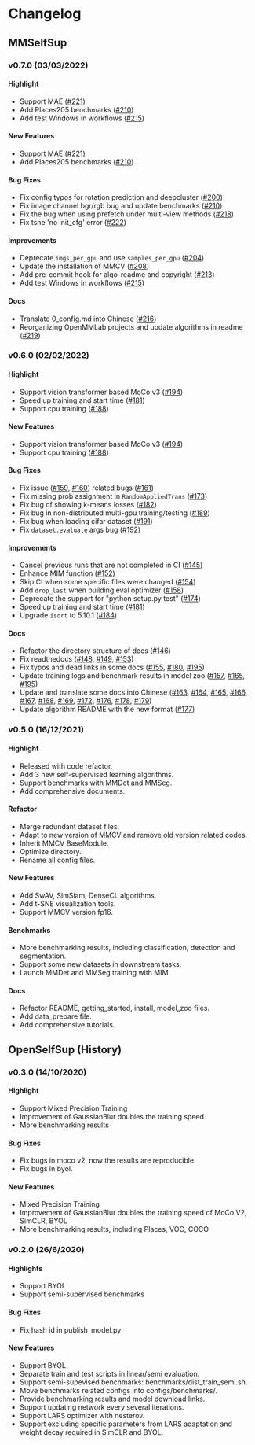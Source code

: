 # Changelog

## MMSelfSup

### v0.7.0 (03/03/2022)

#### Highlight
* Support MAE ([#221](https://github.com/open-mmlab/mmselfsup/pull/221))
* Add Places205 benchmarks ([#210](https://github.com/open-mmlab/mmselfsup/pull/210))
* Add test Windows in workflows ([#215](https://github.com/open-mmlab/mmselfsup/pull/215))

#### New Features
* Support MAE ([#221](https://github.com/open-mmlab/mmselfsup/pull/221))
* Add Places205 benchmarks ([#210](https://github.com/open-mmlab/mmselfsup/pull/210))

#### Bug Fixes
* Fix config typos for rotation prediction and deepcluster ([#200](https://github.com/open-mmlab/mmselfsup/pull/200))
* Fix image channel bgr/rgb bug and update benchmarks ([#210](https://github.com/open-mmlab/mmselfsup/pull/210))
* Fix the bug when using prefetch under multi-view methods ([#218](https://github.com/open-mmlab/mmselfsup/pull/218))
* Fix tsne 'no init_cfg' error ([#222](https://github.com/open-mmlab/mmselfsup/pull/222))

#### Improvements
* Deprecate `imgs_per_gpu` and use `samples_per_gpu` ([#204](https://github.com/open-mmlab/mmselfsup/pull/204))
* Update the installation of MMCV ([#208](https://github.com/open-mmlab/mmselfsup/pull/208))
* Add pre-commit hook for algo-readme and copyright ([#213](https://github.com/open-mmlab/mmselfsup/pull/213))
* Add test Windows in workflows ([#215](https://github.com/open-mmlab/mmselfsup/pull/215))

#### Docs
* Translate 0_config.md into Chinese ([#216](https://github.com/open-mmlab/mmselfsup/pull/216))
* Reorganizing OpenMMLab projects and update algorithms in readme ([#219](https://github.com/open-mmlab/mmselfsup/pull/219))

### v0.6.0 (02/02/2022)

#### Highlight
* Support vision transformer based MoCo v3 ([#194](https://github.com/open-mmlab/mmselfsup/pull/194))
* Speed up training and start time ([#181](https://github.com/open-mmlab/mmselfsup/pull/181))
* Support cpu training ([#188](https://github.com/open-mmlab/mmselfsup/pull/188))

#### New Features
* Support vision transformer based MoCo v3 ([#194](https://github.com/open-mmlab/mmselfsup/pull/194))
* Support cpu training ([#188](https://github.com/open-mmlab/mmselfsup/pull/188))

#### Bug Fixes
* Fix issue ([#159](https://github.com/open-mmlab/mmselfsup/issues/159), [#160](https://github.com/open-mmlab/mmselfsup/issues/160)) related bugs ([#161](https://github.com/open-mmlab/mmselfsup/pull/161))
* Fix missing prob assignment in `RandomAppliedTrans` ([#173](https://github.com/open-mmlab/mmselfsup/pull/173))
* Fix bug of showing k-means losses ([#182](https://github.com/open-mmlab/mmselfsup/pull/182))
* Fix bug in non-distributed multi-gpu training/testing ([#189](https://github.com/open-mmlab/mmselfsup/pull/189))
* Fix bug when loading cifar dataset ([#191](https://github.com/open-mmlab/mmselfsup/pull/191))
* Fix `dataset.evaluate` args bug ([#192](https://github.com/open-mmlab/mmselfsup/pull/192))

#### Improvements
* Cancel previous runs that are not completed in CI ([#145](https://github.com/open-mmlab/mmselfsup/pull/145))
* Enhance MIM function ([#152](https://github.com/open-mmlab/mmselfsup/pull/152))
* Skip CI when some specific files were changed ([#154](https://github.com/open-mmlab/mmselfsup/pull/154))
* Add `drop_last` when building eval optimizer ([#158](https://github.com/open-mmlab/mmselfsup/pull/158))
* Deprecate the support for "python setup.py test" ([#174](https://github.com/open-mmlab/mmselfsup/pull/174))
* Speed up training and start time ([#181](https://github.com/open-mmlab/mmselfsup/pull/181))
* Upgrade `isort` to 5.10.1 ([#184](https://github.com/open-mmlab/mmselfsup/pull/184))

#### Docs
* Refactor the directory structure of docs ([#146](https://github.com/open-mmlab/mmselfsup/pull/146))
* Fix readthedocs ([#148](https://github.com/open-mmlab/mmselfsup/pull/148), [#149](https://github.com/open-mmlab/mmselfsup/pull/149), [#153](https://github.com/open-mmlab/mmselfsup/pull/153))
* Fix typos and dead links in some docs ([#155](https://github.com/open-mmlab/mmselfsup/pull/155), [#180](https://github.com/open-mmlab/mmselfsup/pull/180), [#195](https://github.com/open-mmlab/mmselfsup/pull/195))
* Update training logs and benchmark results in model zoo ([#157](https://github.com/open-mmlab/mmselfsup/pull/157), [#165](https://github.com/open-mmlab/mmselfsup/pull/165), [#195](https://github.com/open-mmlab/mmselfsup/pull/195))
* Update and translate some docs into Chinese ([#163](https://github.com/open-mmlab/mmselfsup/pull/163), [#164](https://github.com/open-mmlab/mmselfsup/pull/164), [#165](https://github.com/open-mmlab/mmselfsup/pull/165), [#166](https://github.com/open-mmlab/mmselfsup/pull/166), [#167](https://github.com/open-mmlab/mmselfsup/pull/167), [#168](https://github.com/open-mmlab/mmselfsup/pull/168), [#169](https://github.com/open-mmlab/mmselfsup/pull/169), [#172](https://github.com/open-mmlab/mmselfsup/pull/172), [#176](https://github.com/open-mmlab/mmselfsup/pull/176), [#178](https://github.com/open-mmlab/mmselfsup/pull/178), [#179](https://github.com/open-mmlab/mmselfsup/pull/179))
* Update algorithm README with the new format ([#177](https://github.com/open-mmlab/mmselfsup/pull/177))


### v0.5.0 (16/12/2021)

#### Highlight
* Released with code refactor.
* Add 3 new self-supervised learning algorithms.
* Support benchmarks with MMDet and MMSeg.
* Add comprehensive documents.

#### Refactor
* Merge redundant dataset files.
* Adapt to new version of MMCV and remove old version related codes.
* Inherit MMCV BaseModule.
* Optimize directory.
* Rename all config files.

#### New Features
* Add SwAV, SimSiam, DenseCL algorithms.
* Add t-SNE visualization tools.
* Support MMCV version fp16.

#### Benchmarks
* More benchmarking results, including classification, detection and segmentation.
* Support some new datasets in downstream tasks.
* Launch MMDet and MMSeg training with MIM.

#### Docs
* Refactor README, getting_started, install, model_zoo files.
* Add data_prepare file.
* Add comprehensive tutorials.


## OpenSelfSup (History)

### v0.3.0 (14/10/2020)

#### Highlight
* Support Mixed Precision Training
* Improvement of GaussianBlur doubles the training speed
* More benchmarking results

#### Bug Fixes
* Fix bugs in moco v2, now the results are reproducible.
* Fix bugs in byol.

#### New Features
* Mixed Precision Training
* Improvement of GaussianBlur doubles the training speed of MoCo V2, SimCLR, BYOL
* More benchmarking results, including Places, VOC, COCO

### v0.2.0 (26/6/2020)

#### Highlights
* Support BYOL
* Support semi-supervised benchmarks

#### Bug Fixes
* Fix hash id in publish_model.py

#### New Features

* Support BYOL.
* Separate train and test scripts in linear/semi evaluation.
* Support semi-supevised benchmarks: benchmarks/dist_train_semi.sh.
* Move benchmarks related configs into configs/benchmarks/.
* Provide benchmarking results and model download links.
* Support updating network every several iterations.
* Support LARS optimizer with nesterov.
* Support excluding specific parameters from LARS adaptation and weight decay required in SimCLR and BYOL.

